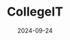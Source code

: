 ---
title: "CollegeIT"
description: "To-do list/Calendar/Classes/Task App with Login system"
link: "https://github.com/aesteri/CollegeIT"
date: "2024-09-24"
tags: [ "SQL", "Android Studio", "Java"]
---